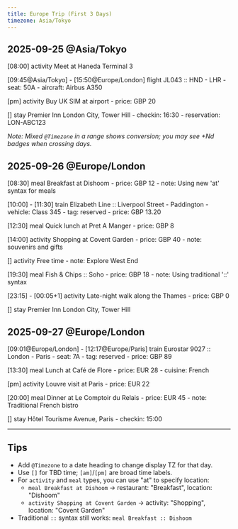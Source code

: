 ```yaml
---
title: Europe Trip (First 3 Days)
timezone: Asia/Tokyo
---
```


## 2025-09-25 @Asia/Tokyo

[08:00] activity Meet at Haneda Terminal 3

[09:45@Asia/Tokyo] - [15:50@Europe/London] flight JL043 :: HND - LHR
    - seat: 50A
    - aircraft: Airbus A350

[pm] activity Buy UK SIM at airport
    - price: GBP 20

[] stay Premier Inn London City, Tower Hill
    - checkin: 16:30
    - reservation: LON-ABC123

_Note: Mixed `@Timezone` in a range shows conversion; you may see +Nd badges when crossing days._

## 2025-09-26 @Europe/London

[08:30] meal Breakfast at Dishoom
    - price: GBP 12
    - note: Using new 'at' syntax for meals

[10:00] - [11:30] train Elizabeth Line :: Liverpool Street - Paddington
    - vehicle: Class 345
    - tag: reserved
    - price: GBP 13.20

[12:30] meal Quick lunch at Pret A Manger
    - price: GBP 8

[14:00] activity Shopping at Covent Garden
    - price: GBP 40
    - note: souvenirs and gifts

[] activity Free time
    - note: Explore West End

[19:30] meal Fish & Chips :: Soho
    - price: GBP 18
    - note: Using traditional '::' syntax

[23:15] - [00:05+1] activity Late-night walk along the Thames
    - price: GBP 0

[] stay Premier Inn London City, Tower Hill

## 2025-09-27 @Europe/London

[09:01@Europe/London] - [12:17@Europe/Paris] train Eurostar 9027 :: London - Paris
    - seat: 7A
    - tag: reserved
    - price: GBP 89

[13:30] meal Lunch at Café de Flore
    - price: EUR 28
    - cuisine: French

[pm] activity Louvre visit at Paris
    - price: EUR 22

[20:00] meal Dinner at Le Comptoir du Relais
    - price: EUR 45
    - note: Traditional French bistro

[] stay Hôtel Tourisme Avenue, Paris
    - checkin: 15:00

---

## Tips

- Add `@Timezone` to a date heading to change display TZ for that day.
- Use `[]` for TBD time; `[am]`/`[pm]` are broad time labels.
- For `activity` and `meal` types, you can use "at" to specify location:
  - `meal Breakfast at Dishoom` → restaurant: "Breakfast", location: "Dishoom"
  - `activity Shopping at Covent Garden` → activity: "Shopping", location: "Covent Garden"
- Traditional `::` syntax still works: `meal Breakfast :: Dishoom`
